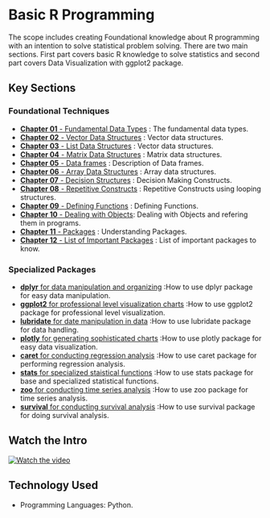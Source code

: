 # Basic R Programming 
The scope includes creating Foundational knowledge about R programming with an intention to solve statistical problem solving. There are two main sections. First part covers basic R knowledge to solve statistics and second part covers Data Visualization with ggplot2 package.

## Key Sections
### Foundational Techniques
- [**Chapter 01** - Fundamental Data Types](https://github.com/fromsantanu/BRP-Ch-01-DataTypes) : The fundamental data types.
- [**Chapter 02** - Vector Data Structures](https://github.com/fromsantanu/BRP-Ch-02-Vectors) : Vector data structures.
- [**Chapter 03** - List Data Structures](https://github.com/fromsantanu/BRP-Ch-03-Lists) : Vector data structures.
- [**Chapter 04** - Matrix Data Structures](https://github.com/fromsantanu/BRP-Ch-04-Matrix) : Matrix data structures.
- [**Chapter 05** - Data frames](https://github.com/fromsantanu/BRP-Ch-05-DataFrames) : Description of Data frames.
- [**Chapter 06** - Array Data Structures](https://github.com/fromsantanu/BRP-Ch-06-Arrays) : Array data structures.
- [**Chapter 07** - Decision Structures](https://github.com/fromsantanu/BRP-Ch-07-DecisionStructures) : Decision Making Constructs.
- [**Chapter 08** - Repetitive Constructs](https://github.com/fromsantanu/BRP-Ch-08-RepetitiveConstructs) : Repetitive Constructs using looping structures.
- [**Chapter 09** - Defining Functions](https://github.com/fromsantanu/BRP-Ch-09-DefiningFunctions) : Defining Functions.
- [**Chapter 10** - Dealing with Objects](https://github.com/fromsantanu/BRP-Ch-10-DealingWithObjets): Dealing with Objects and refering them in programs.
- [**Chapter 11** - Packages](https://github.com/fromsantanu/BRP-Ch-11-UnderstandingPackages) : Understanding Packages.
- [**Chapter 12** - List of Important Packages](https://github.com/fromsantanu/BRP-Ch-12-ListOfImportantPackages) : List of important packages to know.

### Specialized Packages
- [**dplyr** for data manipulation and organizing](https://github.com/fromsantanu/#)  :How to use dplyr package for easy data manipulation.
- [**ggplot2** for professional level visualization charts](https://github.com/fromsantanu/#)  :How to use ggplot2 package for professional level visualization.
- [**lubridate** for date manipulation in data](https://github.com/fromsantanu/#)  :How to use lubridate package for data handling.
- [**plotly** for generating sophisticated charts](https://github.com/fromsantanu/#)  :How to use plotly package for easy data visualization.
- [**caret** for conducting regression analysis](https://github.com/fromsantanu/#)  :How to use caret package for performing regression analysis.
- [**stats** for specialized staistical functions](https://github.com/fromsantanu/#)  :How to use stats package for base and specialized statistical functions.
- [**zoo** for conducting time series analysis](https://github.com/fromsantanu/#)  :How to use zoo package for time series analysis.
- [**survival** for conducting survival analysis](https://github.com/fromsantanu/#)  :How to use survival package for doing survival analysis.

## Watch the Intro 
[![Watch the video](https://img.youtube.com/vi/tbd/hqdefault.jpg)](https://www.youtube.com/watch?v=tbd)

## Technology Used
- Programming Languages: Python.
